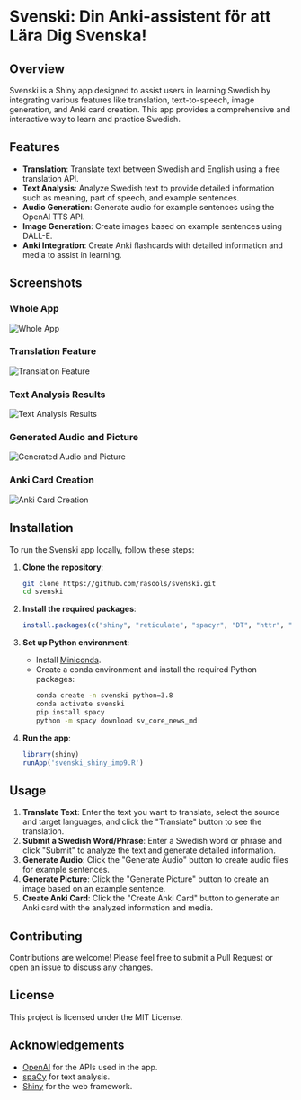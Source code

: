 # Svenski: Din Anki-assistent för att Lära Dig Svenska!

## Overview

Svenski is a Shiny app designed to assist users in learning Swedish by integrating various features like translation, text-to-speech, image generation, and Anki card creation. This app provides a comprehensive and interactive way to learn and practice Swedish.

## Features

- **Translation**: Translate text between Swedish and English using a free translation API.
- **Text Analysis**: Analyze Swedish text to provide detailed information such as meaning, part of speech, and example sentences.
- **Audio Generation**: Generate audio for example sentences using the OpenAI TTS API.
- **Image Generation**: Create images based on example sentences using DALL-E.
- **Anki Integration**: Create Anki flashcards with detailed information and media to assist in learning.

## Screenshots

### Whole App
![Whole App](readme_pics/whole_app.png)

### Translation Feature
![Translation Feature](readme_pics/mobile_view.jpg)

### Text Analysis Results
![Text Analysis Results](readme_pics/settings.png)

### Generated Audio and Picture
![Generated Audio and Picture](readme_pics/Generate_pic.png)

### Anki Card Creation
![Anki Card Creation](readme_pics/Choose_deck.png)

## Installation

To run the Svenski app locally, follow these steps:

1. **Clone the repository**:
    ```bash
    git clone https://github.com/rasools/svenski.git
    cd svenski
    ```

2. **Install the required packages**:
    ```R
    install.packages(c("shiny", "reticulate", "spacyr", "DT", "httr", "jsonlite", "base64enc", "magick", "shinythemes", "shinyjs"))
    ```

3. **Set up Python environment**:
    - Install [Miniconda](https://docs.conda.io/en/latest/miniconda.html).
    - Create a conda environment and install the required Python packages:
        ```bash
        conda create -n svenski python=3.8
        conda activate svenski
        pip install spacy
        python -m spacy download sv_core_news_md
        ```

4. **Run the app**:
    ```R
    library(shiny)
    runApp('svenski_shiny_imp9.R')
    ```

## Usage

1. **Translate Text**: Enter the text you want to translate, select the source and target languages, and click the "Translate" button to see the translation.
2. **Submit a Swedish Word/Phrase**: Enter a Swedish word or phrase and click "Submit" to analyze the text and generate detailed information.
3. **Generate Audio**: Click the "Generate Audio" button to create audio files for example sentences.
4. **Generate Picture**: Click the "Generate Picture" button to create an image based on an example sentence.
5. **Create Anki Card**: Click the "Create Anki Card" button to generate an Anki card with the analyzed information and media.

## Contributing

Contributions are welcome! Please feel free to submit a Pull Request or open an issue to discuss any changes.

## License

This project is licensed under the MIT License.

## Acknowledgements

- [OpenAI](https://www.openai.com/) for the APIs used in the app.
- [spaCy](https://spacy.io/) for text analysis.
- [Shiny](https://shiny.rstudio.com/) for the web framework.
